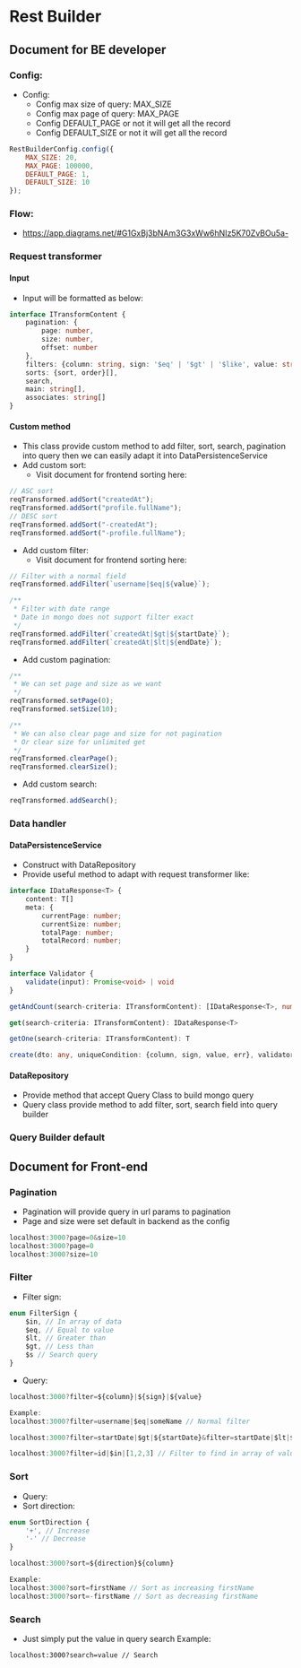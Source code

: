 # Rest Builder
## Document for BE developer

### Config:
* Config:
    * Config max size of query: MAX_SIZE
    * Config max page of query: MAX_PAGE
    * Config DEFAULT_PAGE or not it will get all the record
    * Config DEFAULT_SIZE or not it will get all the record
```javascript
RestBuilderConfig.config({
    MAX_SIZE: 20,
    MAX_PAGE: 100000,
    DEFAULT_PAGE: 1,
    DEFAULT_SIZE: 10
});
```
### Flow:
- https://app.diagrams.net/#G1GxBj3bNAm3G3xWw6hNIz5K70ZvBOu5a-

### Request transformer
#### Input
- Input will be formatted as below:
```typescript
interface ITransformContent {
    pagination: {
        page: number,
        size: number,
        offset: number
    },
    filters: {column: string, sign: '$eq' | '$gt' | '$like', value: string}[],
    sorts: {sort, order}[],
    search,
    main: string[],
    associates: string[]
}
```

#### Custom method
- This class provide custom method to add filter, sort, search, pagination into query then we can easily adapt it into DataPersistenceService
- Add custom sort:
  - Visit document for frontend sorting here:
```javascript
// ASC sort
reqTransformed.addSort("createdAt");
reqTransformed.addSort("profile.fullName");
// DESC sort
reqTransformed.addSort("-createdAt");
reqTransformed.addSort("-profile.fullName");
```
- Add custom filter:
  - Visit document for frontend sorting here:
```javascript
// Filter with a normal field
reqTransformed.addFilter(`username|$eq|${value}`);

/**
 * Filter with date range
 * Date in mongo does not support filter exact
 */
reqTransformed.addFilter(`createdAt|$gt|${startDate}`);
reqTransformed.addFilter(`createdAt|$lt|${endDate}`);
```
- Add custom pagination:
```javascript
/**
 * We can set page and size as we want
 */
reqTransformed.setPage(0);
reqTransformed.setSize(10);

/**
 * We can also clear page and size for not pagination
 * Or clear size for unlimited get
 */
reqTransformed.clearPage();
reqTransformed.clearSize();
```
- Add custom search:
```javascript
reqTransformed.addSearch();
```
### Data handler
#### DataPersistenceService
 - Construct with DataRepository
 - Provide useful method to adapt with request transformer like:
```typescript
interface IDataResponse<T> {
    content: T[]
    meta: {
        currentPage: number;
        currentSize: number;
        totalPage: number;
        totalRecord: number;
    }
}

interface Validator {
    validate(input): Promise<void> | void
}

getAndCount(search-criteria: ITransformContent): [IDataResponse<T>, number]

get(search-criteria: ITransformContent): IDataResponse<T>

getOne(search-criteria: ITransformContent): T

create(dto: any, uniqueCondition: {column, sign, value, err}, validator: Validator): { _id }
```
#### DataRepository
- Provide method that accept Query Class to build mongo query
- Query class provide method to add filter, sort, search field into query builder

### Query Builder default

## Document for Front-end

### Pagination
- Pagination will provide query in url params to pagination
- Page and size were set default in backend as the config
```javascript
localhost:3000?page=0&size=10
localhost:3000?page=0
localhost:3000?size=10
```
### Filter
- Filter sign:
```typescript
enum FilterSign {
    $in, // In array of data
    $eq, // Equal to value
    $lt, // Greater than
    $gt, // Less than
    $s // Search query
}
```
- Query:
```javascript
localhost:3000?filter=${column}|${sign}|${value}

Example:
localhost:3000?filter=username|$eq|someName // Normal filter

localhost:3000?filter=startDate|$gt|${startDate}&filter=startDate|$lt|${startDate} // Filter with date

localhost:3000?filter=id|$in|[1,2,3] // Filter to find in array of value
```
### Sort
- Query:
- Sort direction:
```typescript
enum SortDirection {
    '+', // Increase
    '-' // Decrease
}
```

```javascript
localhost:3000?sort=${direction}${column}

Example:
localhost:3000?sort=firstName // Sort as increasing firstName
localhost:3000?sort=-firstName // Sort as decreasing firstName
```
### Search
- Just simply put the value in query search
Example:
```
localhost:3000?search=value // Search
```
